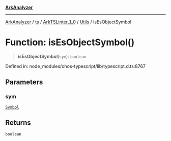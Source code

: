 [**ArkAnalyzer**](../../../../../../../../README.md)

***

[ArkAnalyzer](../../../../../../../../globals.md) / [ts](../../../../../README.md) / [ArkTSLinter\_1\_0](../../../README.md) / [Utils](../README.md) / isEsObjectSymbol

# Function: isEsObjectSymbol()

> **isEsObjectSymbol**(`sym`): `boolean`

Defined in: node\_modules/ohos-typescript/lib/typescript.d.ts:8767

## Parameters

### sym

[`Symbol`](../../../../../interfaces/Symbol.md)

## Returns

`boolean`
